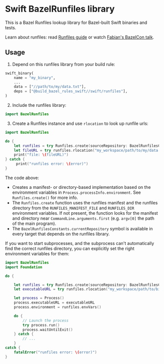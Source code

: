 # Swift BazelRunfiles library

This is a Bazel Runfiles lookup library for Bazel-built Swift binaries and tests.

Learn about runfiles: read [Runfiles guide](https://bazel.build/extending/rules#runfiles)
or watch [Fabian's BazelCon talk](https://www.youtube.com/watch?v=5NbgUMH1OGo).

## Usage

1.  Depend on this runfiles library from your build rule:

```python
swift_binary(
    name = "my_binary",
    ...
    data = ["//path/to/my/data.txt"],
    deps = ["@build_bazel_rules_swift//swift/runfiles"],
)
```

2.  Include the runfiles library:

```swift
import BazelRunfiles
```

3.  Create a Runfiles instance and use `rlocation` to look up runfile urls:

```swift
import BazelRunfiles

do {
    let runfiles = try Runfiles.create(sourceRepository: BazelRunfilesConstants.currentRepository)
    let fileURL = try runfiles.rlocation("my_workspace/path/to/my/data.txt")
    print("file: \(fileURL)")
} catch {
     print("runfiles error: \(error)")
}
```

The code above:

- Creates a manifest- or directory-based implementation based on
  the environment variables in `Process.processInfo.environment`.
  See `Runfiles.create()` for more info.
- The `Runfiles.create` function uses the runfiles manifest and the runfiles
  directory from the `RUNFILES_MANIFEST_FILE` and `RUNFILES_DIR` environment
  variables. If not present, the function looks for the manifest and directory
  near `CommandLine.arguments.first` (e.g. `argv[0]` the path of the main program).
- The `BazelRunfilesConstants.currentRepository` symbol is available in every
  target that depends on the runfiles library.

If you want to start subprocesses, and the subprocess can't automatically
find the correct runfiles directory, you can explicitly set the right
environment variables for them:

```swift
import BazelRunfiles
import Foundation

do {

    let runfiles = try Runfiles.create(sourceRepository: BazelRunfilesConstant.currentRepository)
    let executableURL = try runfiles.rlocation("my_workspace/path/to/binary")

    let process = Process()
    process.executableURL = executableURL
    process.environment = runfiles.envVars()

    do {
        // Launch the process
        try process.run()
        process.waitUntilExit()
    } catch {
        // ...
    }
catch {
    fatalError("runfiles error: \(error)")
}
```
